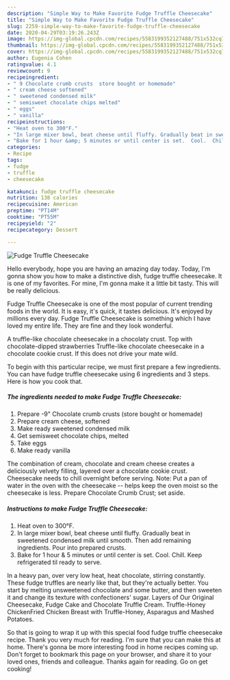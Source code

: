 ```yaml
---
description: "Simple Way to Make Favorite Fudge Truffle Cheesecake"
title: "Simple Way to Make Favorite Fudge Truffle Cheesecake"
slug: 2259-simple-way-to-make-favorite-fudge-truffle-cheesecake
date: 2020-04-29T03:19:26.243Z
image: https://img-global.cpcdn.com/recipes/5583199352127488/751x532cq70/fudge-truffle-cheesecake-recipe-main-photo.jpg
thumbnail: https://img-global.cpcdn.com/recipes/5583199352127488/751x532cq70/fudge-truffle-cheesecake-recipe-main-photo.jpg
cover: https://img-global.cpcdn.com/recipes/5583199352127488/751x532cq70/fudge-truffle-cheesecake-recipe-main-photo.jpg
author: Eugenia Cohen
ratingvalue: 4.1
reviewcount: 9
recipeingredient:
- " 9 Chocolate crumb crusts  store bought or homemade"
- " cream cheese softened"
- " sweetened condensed milk"
- " semisweet chocolate chips melted"
- " eggs"
- " vanilla"
recipeinstructions:
- "Heat oven to 300°F."
- "In large mixer bowl, beat cheese until fluffy. Gradually beat in sweetened condensed milk until smooth. Then add remaining ingredients. Pour into prepared crusts."
- "Bake for 1 hour &amp; 5 minutes or until center is set.  Cool.  Chill. Keep refrigerated til ready to serve."
categories:
- Recipe
tags:
- fudge
- truffle
- cheesecake

katakunci: fudge truffle cheesecake 
nutrition: 138 calories
recipecuisine: American
preptime: "PT14M"
cooktime: "PT55M"
recipeyield: "2"
recipecategory: Dessert

---
```



![Fudge Truffle Cheesecake](https://img-global.cpcdn.com/recipes/5583199352127488/751x532cq70/fudge-truffle-cheesecake-recipe-main-photo.jpg)

Hello everybody, hope you are having an amazing day today. Today, I'm gonna show you how to make a distinctive dish, fudge truffle cheesecake. It is one of my favorites. For mine, I'm gonna make it a little bit tasty. This will be really delicious.

Fudge Truffle Cheesecake is one of the most popular of current trending foods in the world. It is easy, it's quick, it tastes delicious. It's enjoyed by millions every day. Fudge Truffle Cheesecake is something which I have loved my entire life. They are fine and they look wonderful.

A truffle-like chocolate cheesecake in a chocolaty crust. Top with chocolate-dipped strawberries Truffle-like chocolate cheesecake in a chocolate cookie crust. If this does not drive your mate wild.


To begin with this particular recipe, we must first prepare a few ingredients. You can have fudge truffle cheesecake using 6 ingredients and 3 steps. Here is how you cook that.

<!--inarticleads1-->

##### The ingredients needed to make Fudge Truffle Cheesecake:

1. Prepare  -9&#34; Chocolate crumb crusts  (store bought or homemade)
1. Prepare  cream cheese, softened
1. Make ready  sweetened condensed milk
1. Get  semisweet chocolate chips, melted
1. Take  eggs
1. Make ready  vanilla


The combination of cream, chocolate and cream cheese creates a deliciously velvety filling, layered over a chocolate cookie crust. Cheesecake needs to chill overnight before serving. Note: Put a pan of water in the oven with the cheesecake -- helps keep the oven moist so the cheesecake is less. Prepare Chocolate Crumb Crust; set aside. 

<!--inarticleads2-->

##### Instructions to make Fudge Truffle Cheesecake:

1. Heat oven to 300°F.
1. In large mixer bowl, beat cheese until fluffy. Gradually beat in sweetened condensed milk until smooth. Then add remaining ingredients. Pour into prepared crusts.
1. Bake for 1 hour &amp; 5 minutes or until center is set.  Cool.  Chill. Keep refrigerated til ready to serve.


In a heavy pan, over very low heat, heat chocolate, stirring constantly. These fudge truffles are nearly like that, but they&#39;re actually better. You start by melting unsweetened chocolate and some butter, and then sweeten it and change its texture with confectioners&#39; sugar. Layers of Our Original Cheesecake, Fudge Cake and Chocolate Truffle Cream. Truffle-Honey ChickenFried Chicken Breast with Truffle-Honey, Asparagus and Mashed Potatoes. 

So that is going to wrap it up with this special food fudge truffle cheesecake recipe. Thank you very much for reading. I'm sure that you can make this at home. There's gonna be more interesting food in home recipes coming up. Don't forget to bookmark this page on your browser, and share it to your loved ones, friends and colleague. Thanks again for reading. Go on get cooking!
